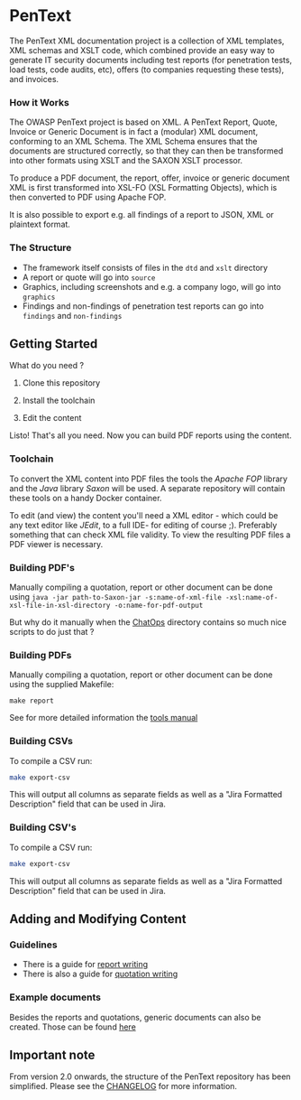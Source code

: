 # PenText

The PenText XML documentation project is a collection of XML templates, XML
schemas and XSLT code, which combined provide an easy way to generate IT
security documents including test reports (for penetration tests, load tests,
code audits, etc), offers (to companies requesting these tests), and invoices.

### How it Works

The OWASP PenText project is based on XML. A PenText Report, Quote, Invoice or
Generic Document is in fact a (modular) XML document, conforming to an XML
Schema. The XML Schema ensures that the documents are structured correctly, so
that they can then be transformed into other formats using XSLT and the SAXON
XSLT processor.

To produce a PDF document, the report, offer, invoice or generic document XML is
first transformed into XSL-FO (XSL Formatting Objects), which is then converted
to PDF using Apache FOP.

It is also possible to export e.g. all findings of a report to JSON, XML or
plaintext format.

### The Structure

- The framework itself consists of files in the `dtd` and `xslt` directory
- A report or quote will go into `source`
- Graphics, including screenshots and e.g. a company logo, will go into
  `graphics`
- Findings and non-findings of penetration test reports can go into `findings`
  and `non-findings`

## Getting Started

What do you need ?

1. Clone this repository

2. Install the toolchain

3. Edit the content

Listo! That's all you need. Now you can build PDF reports using the content.

### Toolchain

To convert the XML content into PDF files the tools the _Apache FOP_ library and
the _Java_ library _Saxon_ will be used. A separate repository will contain
these tools on a handy Docker container.

To edit (and view) the content you'll need a XML editor - which could be any
text editor like _JEdit_, to a full IDE- for editing of course ;). Preferably
something that can check XML file validity. To view the resulting PDF files a
PDF viewer is necessary.

### Building PDF's

Manually compiling a quotation, report or other document can be done using `java -jar path-to-Saxon-jar -s:name-of-xml-file -xsl:name-of-xsl-file-in-xsl-directory -o:name-for-pdf-output`

But why do it manually when the [ChatOps](https://github.com/radicallyopensecurity/pentext/tree/master/chatops) directory contains so much nice scripts to do just that ?

### Building PDFs

Manually compiling a quotation, report or other document can be done using the
supplied Makefile:

`make report`

See for more detailed information the
[tools manual](/doc/tools-manual.md)

### Building CSVs

To compile a CSV run:

```sh
make export-csv
```

This will output all columns as separate fields as well as a "Jira Formatted Description" field that can be used in Jira.

### Building CSV's

To compile a CSV run:

```sh
make export-csv
```

This will output all columns as separate fields as well as a "Jira Formatted Description" field that can be used in Jira.

## Adding and Modifying Content

### Guidelines

- There is a guide for
  [report writing](doc/report/Report%20Writing%20-%20Procedure.md)
- There is also a guide for
  [quotation writing](doc/offerte/Offerte%20Writing%20Procedure.md)

### Example documents

Besides the reports and quotations, generic documents can also be created. Those
can be found [here](doc/examples)

## Important note

From version 2.0 onwards, the structure of the PenText repository has been
simplified. Please see the [CHANGELOG](CHANGELOG.md) for more information.
